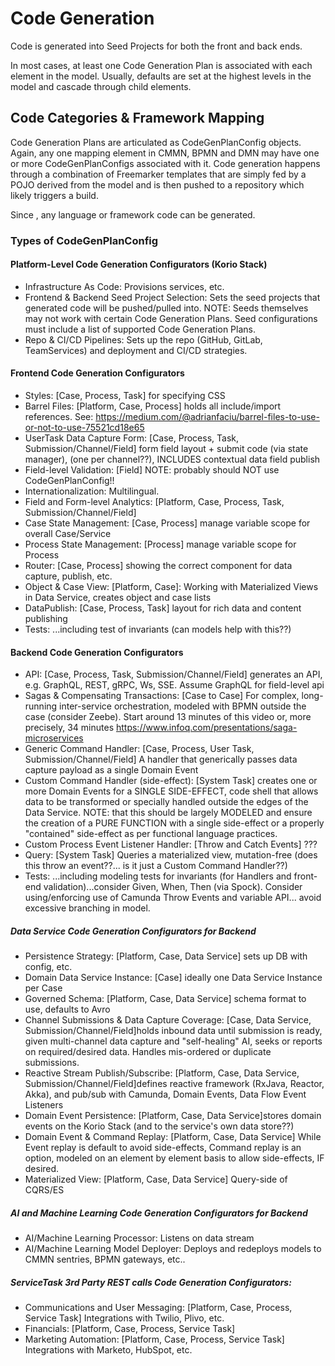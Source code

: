 # Code Generation
Code is generated into Seed Projects for both the front and back ends.  

In most cases, at least one Code Generation Plan is associated with each element in the model.  Usually, defaults are set at the highest levels in the model and cascade through child elements.

## Code Categories & Framework Mapping

Code Generation Plans are articulated as CodeGenPlanConfig objects.  Again, any one mapping element in CMMN, BPMN and DMN may have one or more CodeGenPlanConfigs associated with it. Code generation happens through a combination of Freemarker templates that are simply fed by a POJO derived from the model and is then pushed to a repository which likely triggers a build.

Since , any language or framework code can be generated.  

### Types of CodeGenPlanConfig
   
#### Platform-Level Code Generation Configurators (Korio Stack)
- Infrastructure As Code: Provisions services, etc.
- Frontend & Backend Seed Project Selection: Sets the seed projects that generated code will be pushed/pulled into. NOTE: Seeds themselves may not work with certain Code Generation Plans.  Seed configurations must include a list of supported Code Generation Plans.
- Repo & CI/CD Pipelines: Sets up the repo (GitHub, GitLab, TeamServices) and deployment and CI/CD strategies.

#### Frontend Code Generation Configurators
- Styles: [Case, Process, Task] for specifying CSS
- Barrel Files: [Platform, Case, Process] holds all include/import references. See: https://medium.com/@adrianfaciu/barrel-files-to-use-or-not-to-use-75521cd18e65
- UserTask Data Capture Form: [Case, Process, Task, Submission/Channel/Field] form field layout + submit code (via state manager), (one per channel??), INCLUDES contextual data field publish
- Field-level Validation: [Field] NOTE: probably should NOT use CodeGenPlanConfig!!
- Internationalization: Multilingual.
- Field and Form-level Analytics: [Platform, Case, Process, Task, Submission/Channel/Field]
- Case State Management: [Case, Process] manage variable scope for overall Case/Service
- Process State Management: [Process] manage variable scope for Process
- Router: [Case, Process] showing the correct component for data capture, publish, etc.
- Object & Case View: [Platform, Case]: Working with Materialized Views in Data Service, creates object and case lists
- DataPublish: [Case, Process, Task] layout for rich data and content publishing
- Tests: ...including test of invariants (can models help with this??)

#### Backend Code Generation Configurators
- API: [Case, Process, Task, Submission/Channel/Field] generates an API, e.g. GraphQL, REST, gRPC, Ws, SSE.  Assume  GraphQL for field-level api
- Sagas & Compensating Transactions: [Case to Case] For complex, long-running inter-service orchestration, modeled with BPMN outside the case (consider Zeebe). Start around 13 minutes of this video or, more precisely, 34 minutes https://www.infoq.com/presentations/saga-microservices
- Generic Command Handler: [Case, Process, User Task, Submission/Channel/Field] A handler that generically passes data capture payload as a single Domain Event
- Custom Command Handler (side-effect): [System Task] creates one or more Domain Events for a SINGLE SIDE-EFFECT, code shell that allows data to be transformed or specially handled outside the edges of the Data Service. NOTE: that this should be largely MODELED and ensure the creation of a PURE FUNCTION with a single side-effect or a properly "contained" side-effect as per functional language practices.
- Custom Process Event Listener Handler: [Throw and Catch Events] ???
- Query: [System Task] Queries a materialized view, mutation-free (does this throw an event??... is it just a Custom Command Handler??)
- Tests: ...including modeling tests for invariants (for Handlers and front-end validation)...consider Given, When, Then (via Spock). Consider using/enforcing use of Camunda Throw Events and variable API... avoid excessive branching in model.

##### Data Service Code Generation Configurators for Backend
- Persistence Strategy: [Platform, Case, Data Service] sets up DB with config, etc.
- Domain Data Service Instance: [Case] ideally one Data Service Instance per Case
- Governed Schema: [Platform, Case, Data Service] schema format to use, defaults to Avro
- Channel Submissions & Data Capture Coverage: [Case, Data Service, Submission/Channel/Field]holds inbound data until submission is ready, given multi-channel data capture and "self-healing" AI, seeks or reports on required/desired data.  Handles mis-ordered or duplicate submissions.
- Reactive Stream Publish/Subscribe: [Platform, Case, Data Service, Submission/Channel/Field]defines reactive framework (RxJava, Reactor, Akka), and pub/sub with Camunda, Domain Events, Data Flow Event Listeners
- Domain Event Persistence: [Platform, Case, Data Service]stores domain events on the Korio Stack (and to the service's own data store??)
- Domain Event & Command Replay: [Platform, Case, Data Service] While Event replay is default to avoid side-effects, Command replay is an option, modeled on an element by element basis to allow side-effects, IF desired.
- Materialized View: [Platform, Case, Data Service] Query-side of CQRS/ES

##### AI and Machine Learning Code Generation Configurators for Backend
- AI/Machine Learning Processor: Listens on data stream
- AI/Machine Learning Model Deployer: Deploys and redeploys models to CMMN sentries, BPMN gateways, etc..
       
##### ServiceTask 3rd Party REST calls Code Generation Configurators:
- Communications and User Messaging: [Platform, Case, Process, Service Task] Integrations with Twilio, Plivo, etc.
- Financials: [Platform, Case, Process, Service Task]
- Marketing Automation: [Platform, Case, Process, Service Task] Integrations with Marketo, HubSpot, etc.
 